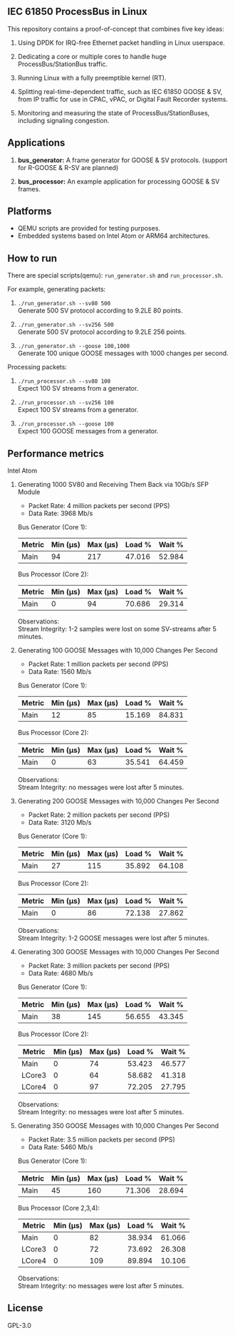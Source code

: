 ## IEC 61850 ProcessBus in Linux

This repository contains a proof-of-concept that combines five key ideas:

1. Using DPDK for IRQ-free Ethernet packet handling in Linux userspace.

2. Dedicating a core or multiple cores to handle huge ProcessBus/StationBus traffic.

3. Running Linux with a fully preemptible kernel (RT).

4. Splitting real-time-dependent traffic, such as IEC 61850 GOOSE & SV, from IP traffic for use in CPAC, vPAC, or Digital Fault Recorder systems.

5. Monitoring and measuring the state of ProcessBus/StationBuses, including signaling congestion.

## Applications

1. **bus_generator:** A frame generator for GOOSE & SV protocols.
    (support for R-GOOSE & R-SV are planned)

2. **bus_processor:** An example application for processing GOOSE & SV frames.

## Platforms

- QEMU scripts are provided for testing purposes.
- Embedded systems based on Intel Atom or ARM64 architectures.

## How to run

There are special scripts(qemu): `run_generator.sh` and `run_processor.sh`.

For example, generating packets:

1. `./run_generator.sh --sv80 500`  
   Generate 500 SV protocol according to 9.2LE 80 points.

2. `./run_generator.sh --sv256 500`  
   Generate 500 SV protocol according to 9.2LE 256 points.

3. `./run_generator.sh --goose 100,1000`  
   Generate 100 unique GOOSE messages with 1000 changes per second.

Processing packets:

1. `./run_processor.sh --sv80 100`  
   Expect 100 SV streams from a generator.

2. `./run_processor.sh --sv256 100`  
   Expect 100 SV streams from a generator.

3. `./run_processor.sh --goose 100`  
   Expect 100 GOOSE messages from a generator.

## Performance metrics  
Intel Atom 

1. Generating 1000 SV80 and Receiving Them Back via 10Gb/s SFP Module

   - Packet Rate: 4 million packets per second (PPS)
   - Data Rate: 3968 Mb/s

   Bus Generator (Core 1):

   | Metric | Min (µs) | Max (µs) | Load % | Wait % |
   |--------|----------|----------|--------|--------|
   | Main   | 94       | 217      | 47.016 | 52.984 |

   Bus Processor (Core 2):

   | Metric | Min (µs) | Max (µs) | Load %  | Wait %  |
   |--------|----------|----------|---------|---------|
   | Main   | 0        | 94       | 70.686  | 29.314  |

   Observations:  
   Stream Integrity: 1-2 samples were lost on some SV-streams after 5 minutes.

2. Generating 100 GOOSE Messages with 10,000 Changes Per Second

   - Packet Rate: 1 million packets per second (PPS)
   - Data Rate: 1560 Mb/s

   Bus Generator (Core 1):

   | Metric | Min (µs) | Max (µs) | Load % | Wait % |
   |--------|----------|----------|--------|--------|
   | Main   |12        | 85       | 15.169 | 84.831 |

   Bus Processor (Core 2):

   | Metric | Min (µs) | Max (µs) | Load %  | Wait %  |
   |--------|----------|----------|---------|---------|
   | Main   | 0        | 63       | 35.541  | 64.459  |

   Observations:  
   Stream Integrity: no messages were lost after 5 minutes.

3. Generating 200 GOOSE Messages with 10,000 Changes Per Second

   - Packet Rate: 2 million packets per second (PPS)
   - Data Rate: 3120 Mb/s

   Bus Generator (Core 1):

   | Metric | Min (µs) | Max (µs) | Load %  | Wait %  |
   |--------|----------|----------|---------|---------|
   | Main   | 27       | 115      | 35.892  | 64.108  |

   Bus Processor (Core 2):

   | Metric | Min (µs) | Max (µs) | Load %  | Wait %  |
   |--------|----------|----------|---------|---------|
   | Main   | 0        | 86       | 72.138  | 27.862  |

   Observations:  
   Stream Integrity: 1-2 GOOSE messages were lost after 5 minutes.

4. Generating 300 GOOSE Messages with 10,000 Changes Per Second

   - Packet Rate: 3 million packets per second (PPS)
   - Data Rate: 4680 Mb/s

   Bus Generator (Core 1):

   | Metric | Min (µs) | Max (µs) | Load %  | Wait %  |
   |--------|----------|----------|---------|---------|
   | Main   | 38       | 145      | 56.655  | 43.345  |

   Bus Processor (Core 2):

   | Metric | Min (µs) | Max (µs) | Load %  | Wait %  |
   |--------|----------|----------|---------|---------|
   | Main   | 0        | 74       | 53.423  | 46.577  |
   | LCore3 | 0        | 64       | 58.682  | 41.318  |
   | LCore4 | 0        | 97       | 72.205  | 27.795  |

   Observations:  
   Stream Integrity: no messages were lost after 5 minutes.

5. Generating 350 GOOSE Messages with 10,000 Changes Per Second

   - Packet Rate: 3.5 million packets per second (PPS)
   - Data Rate: 5460 Mb/s

   Bus Generator (Core 1):

   | Metric | Min (µs) | Max (µs) | Load %  | Wait %  |
   |--------|----------|----------|---------|---------|
   | Main   | 45       | 160      | 71.306  | 28.694  |

   Bus Processor (Core 2,3,4):

   | Metric | Min (µs) | Max (µs) | Load %  | Wait %  |
   |--------|----------|----------|---------|---------|
   | Main   | 0        | 82       | 38.934  | 61.066  |
   | LCore3 | 0        | 72       | 73.692  | 26.308  |
   | LCore4 | 0        | 109      | 89.894  | 10.106  |

   Observations:  
   Stream Integrity: no messages were lost after 5 minutes.

## License

GPL-3.0

